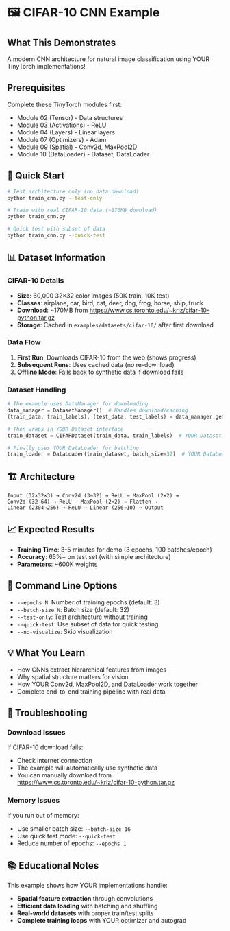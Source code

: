 # 🖼️ CIFAR-10 CNN Example

## What This Demonstrates
A modern CNN architecture for natural image classification using YOUR TinyTorch implementations!

## Prerequisites
Complete these TinyTorch modules first:
- Module 02 (Tensor) - Data structures
- Module 03 (Activations) - ReLU 
- Module 04 (Layers) - Linear layers
- Module 07 (Optimizers) - Adam
- Module 09 (Spatial) - Conv2d, MaxPool2D
- Module 10 (DataLoader) - Dataset, DataLoader

## 🚀 Quick Start

```bash
# Test architecture only (no data download)
python train_cnn.py --test-only

# Train with real CIFAR-10 data (~170MB download)
python train_cnn.py

# Quick test with subset of data
python train_cnn.py --quick-test
```

## 📊 Dataset Information

### CIFAR-10 Details
- **Size**: 60,000 32×32 color images (50K train, 10K test)
- **Classes**: airplane, car, bird, cat, deer, dog, frog, horse, ship, truck
- **Download**: ~170MB from https://www.cs.toronto.edu/~kriz/cifar-10-python.tar.gz
- **Storage**: Cached in `examples/datasets/cifar-10/` after first download

### Data Flow
1. **First Run**: Downloads CIFAR-10 from the web (shows progress)
2. **Subsequent Runs**: Uses cached data (no re-download)
3. **Offline Mode**: Falls back to synthetic data if download fails

### Dataset Handling
```python
# The example uses DataManager for downloading
data_manager = DatasetManager()  # Handles download/caching
(train_data, train_labels), (test_data, test_labels) = data_manager.get_cifar10()

# Then wraps in YOUR Dataset interface
train_dataset = CIFARDataset(train_data, train_labels)  # YOUR Dataset

# Finally uses YOUR DataLoader for batching
train_loader = DataLoader(train_dataset, batch_size=32)  # YOUR DataLoader
```

## 🏗️ Architecture
```
Input (32×32×3) → Conv2d (3→32) → ReLU → MaxPool (2×2) → 
Conv2d (32→64) → ReLU → MaxPool (2×2) → Flatten → 
Linear (2304→256) → ReLU → Linear (256→10) → Output
```

## 📈 Expected Results
- **Training Time**: 3-5 minutes for demo (3 epochs, 100 batches/epoch)
- **Accuracy**: 65%+ on test set (with simple architecture)
- **Parameters**: ~600K weights

## 🔧 Command Line Options
- `--epochs N`: Number of training epochs (default: 3)
- `--batch-size N`: Batch size (default: 32)
- `--test-only`: Test architecture without training
- `--quick-test`: Use subset of data for quick testing
- `--no-visualize`: Skip visualization

## 💡 What You Learn
- How CNNs extract hierarchical features from images
- Why spatial structure matters for vision
- How YOUR Conv2d, MaxPool2D, and DataLoader work together
- Complete end-to-end training pipeline with real data

## 🐛 Troubleshooting

### Download Issues
If CIFAR-10 download fails:
- Check internet connection
- The example will automatically use synthetic data
- You can manually download from https://www.cs.toronto.edu/~kriz/cifar-10-python.tar.gz

### Memory Issues
If you run out of memory:
- Use smaller batch size: `--batch-size 16`
- Use quick test mode: `--quick-test`
- Reduce number of epochs: `--epochs 1`

## 📚 Educational Notes
This example shows how YOUR implementations handle:
- **Spatial feature extraction** through convolutions
- **Efficient data loading** with batching and shuffling  
- **Real-world datasets** with proper train/test splits
- **Complete training loops** with YOUR optimizer and autograd